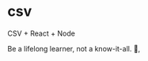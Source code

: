 # csv
CSV + React + Node


<!-- INSPIRATIONAL_QUOTE_START -->
Be a lifelong learner, not a know-it-all.
👀,
<!-- INSPIRATIONAL_QUOTE_END -->
